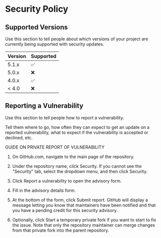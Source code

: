 # Security Policy

## Supported Versions

Use this section to tell people about which versions of your project are
currently being supported with security updates.

| Version | Supported          |
| ------- | ------------------ |
| 5.1.x   | :white_check_mark: |
| 5.0.x   | :x:                |
| 4.0.x   | :white_check_mark: |
| < 4.0   | :x:                |

## Reporting a Vulnerability

Use this section to tell people how to report a vulnerability.

Tell them where to go, how often they can expect to get an update on a
reported vulnerability, what to expect if the vulnerability is accepted or
declined, etc.

GUIDE ON PRIVATE REPORT OF VULNERABILITY

1. On GitHub.com, navigate to the main page of the repository.

2. Under the repository name, click  Security. If you cannot see the "Security" tab, select the  dropdown menu, and then click Security.
3. Click Report a vulnerability to open the advisory form.
4. Fill in the advisory details form.
5. At the bottom of the form, click Submit report. GitHub will display a message letting you know that maintainers have been notified and that you have a pending credit for this security advisory.
6. Optionally, click Start a temporary private fork if you want to start to fix the issue. Note that only the repository maintainer can merge changes from that private fork into the parent repository.

